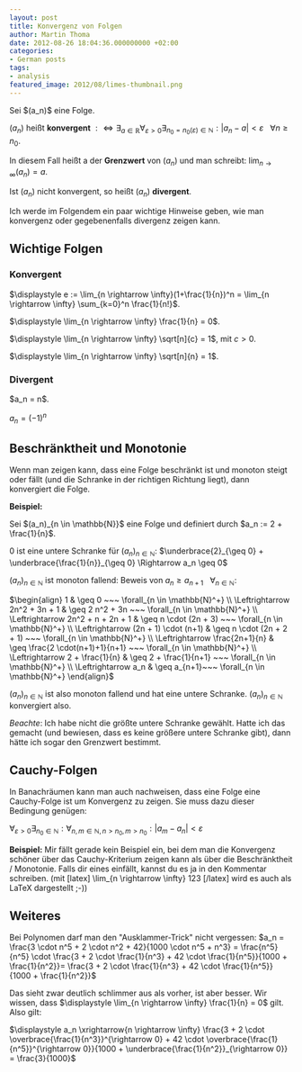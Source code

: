 ```yaml
---
layout: post
title: Konvergenz von Folgen
author: Martin Thoma
date: 2012-08-26 18:04:36.000000000 +02:00
categories:
- German posts
tags:
- analysis
featured_image: 2012/08/limes-thumbnail.png
---
```

<div class="definition">Sei $(a_n)$ eine Folge.

$(a_n)$ hei&szlig;t <strong>konvergent</strong> $:\Leftrightarrow \exists_{a \in \mathbb{R}} \forall_{ \varepsilon > 0} \exists_{n_0 = n_0(\varepsilon) \in \mathbb{N}}: |a_n - a | < \varepsilon~~~\forall n \geq n_0$. 

In diesem Fall hei&szlig;t a der <strong>Grenzwert</strong> von $(a_n)$ und man schreibt:
$\displaystyle \lim_{n \rightarrow \infty} (a_n) = a$.

Ist $(a_n)$ nicht konvergent, so hei&szlig;t $(a_n)$ <strong>divergent</strong>.</div>

Ich werde im Folgendem ein paar wichtige Hinweise geben, wie man konvergenz oder gegebenenfalls divergenz zeigen kann.

<h2>Wichtige Folgen</h2>
<h3>Konvergent</h3>
$\displaystyle e := \lim_{n \rightarrow \infty}(1+\frac{1}{n})^n = \lim_{n \rightarrow \infty} \sum_{k=0}^n \frac{1}{n!}$.

$\displaystyle \lim_{n \rightarrow \infty} \frac{1}{n} = 0$.

$\displaystyle \lim_{n \rightarrow \infty} \sqrt[n]{c} = 1$, mit $c > 0$.

$\displaystyle \lim_{n \rightarrow \infty} \sqrt[n]{n} = 1$.

<h3>Divergent</h3>
$a_n = n$.

$a_n = (-1)^n$

<h2>Beschr&auml;nktheit und Monotonie</h2>
Wenn man zeigen kann, dass eine Folge beschr&auml;nkt ist und monoton steigt oder f&auml;llt (und die Schranke in der richtigen Richtung liegt), dann konvergiert die Folge.

<strong>Beispiel:</strong>
<div class="example">Sei $(a_n)_{n \in \mathbb{N}}$ eine Folge und definiert durch $a_n := 2 + \frac{1}{n}$.

0 ist eine untere Schranke f&uuml;r $(a_n)_{n \in \mathbb{N}}$:
$\underbrace{2}_{\geq 0} + \underbrace{\frac{1}{n}}_{\geq 0} \Rightarrow a_n \geq 0$

$(a_n)_{n \in \mathbb{N}}$ ist monoton fallend:
Beweis von $a_n \geq a_{n+1} ~~~ \forall_{n \in \mathbb{N}}$:

$\begin{align}
                            1        & \geq 0 ~~~ \forall_{n \in \mathbb{N}^+} \\
\Leftrightarrow 2n^2 + 3n + 1        & \geq 2 n^2 + 3n ~~~ \forall_{n \in \mathbb{N}^+} \\
\Leftrightarrow 2n^2 + n + 2n + 1    & \geq n \cdot (2n + 3) ~~~ \forall_{n \in \mathbb{N}^+} \\
\Leftrightarrow (2n + 1) \cdot (n+1) & \geq n \cdot (2n + 2 + 1) ~~~ \forall_{n \in \mathbb{N}^+} \\
\Leftrightarrow \frac{2n+1}{n}       & \geq \frac{2 \cdot(n+1)+1}{n+1} ~~~ \forall_{n \in \mathbb{N}^+} \\
\Leftrightarrow 2 + \frac{1}{n}      & \geq 2 + \frac{1}{n+1} ~~~ \forall_{n \in \mathbb{N}^+} \\
\Leftrightarrow a_n                  & \geq a_{n+1}~~~ \forall_{n \in \mathbb{N}^+}
\end{align}$

$(a_n)_{n \in \mathbb{N}}$ ist also monoton fallend und hat eine untere Schranke. $(a_n)_{n \in \mathbb{N}}$ konvergiert also.

<em>Beachte</em>: Ich habe nicht die gr&ouml;&szlig;te untere Schranke gew&auml;hlt. Hatte ich das gemacht (und bewiesen, dass es keine gr&ouml;&szlig;ere untere Schranke gibt), dann h&auml;tte ich sogar den Grenzwert bestimmt.</div>

<h2>Cauchy-Folgen</h2>
In Banachr&auml;umen kann man auch nachweisen, dass eine Folge eine Cauchy-Folge ist um Konvergenz zu zeigen. Sie muss dazu dieser Bedingung gen&uuml;gen:

$\forall_{\varepsilon > 0} \exists_{n_0 \in \mathbb{N}}: \forall_{n,m\in\mathbb{N}, n>n_0, m>n_0}: |a_m- a_n| < \varepsilon$

<strong>Beispiel:</strong>
Mir f&auml;llt gerade kein Beispiel ein, bei dem man die Konvergenz sch&ouml;ner &uuml;ber das Cauchy-Kriterium zeigen kann als &uuml;ber die Beschr&auml;nktheit / Monotonie. Falls dir eines einf&auml;llt, kannst du es ja in den Kommentar schreiben. (mit <span class="code">&#091;latex&#093; \lim_{n \rightarrow \infty} 123 &#091;/latex&#093;</span> wird es auch als LaTeX dargestellt ;-))

<h2>Weiteres</h2>

Bei Polynomen darf man den "Ausklammer-Trick" nicht vergessen:
$a_n = \frac{3 \cdot n^5 + 2 \cdot n^2 + 42}{1000 \cdot n^5 + n^3} = \frac{n^5}{n^5} \cdot \frac{3 + 2 \cdot \frac{1}{n^3} + 42 \cdot \frac{1}{n^5}}{1000 + \frac{1}{n^2}}= \frac{3 + 2 \cdot \frac{1}{n^3} + 42 \cdot \frac{1}{n^5}}{1000 + \frac{1}{n^2}}$

Das sieht zwar deutlich schlimmer aus als vorher, ist aber besser. Wir wissen, dass $\displaystyle \lim_{n \rightarrow \infty} \frac{1}{n} = 0$ gilt. Also gilt:

$\displaystyle a_n \xrightarrow{n \rightarrow \infty} \frac{3 + 2 \cdot \overbrace{\frac{1}{n^3}}^{\rightarrow 0} + 42 \cdot \overbrace{\frac{1}{n^5}}^{\rightarrow 0}}{1000 + \underbrace{\frac{1}{n^2}}_{\rightarrow 0}} = \frac{3}{1000}$
